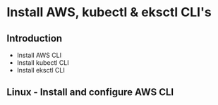 # Install AWS, kubectl & eksctl CLI's

## Introduction
- Install AWS CLI
- Install kubectl CLI
- Install eksctl CLI

## Linux - Install and configure AWS CLI 

